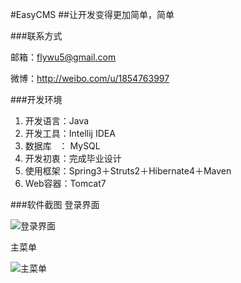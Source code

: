 #EasyCMS
##让开发变得更加简单，简单


###联系方式

邮箱：<flywu5@gmail.com>

微博：<http://weibo.com/u/1854763997>

###开发环境
1. 开发语言：Java
2. 开发工具：Intellij IDEA
3. 数据库&nbsp;&nbsp;&nbsp;： MySQL
4. 开发初衷：完成毕业设计
5. 使用框架：Spring3＋Struts2＋Hibernate4＋Maven
6. Web容器：Tomcat7

###软件截图
登录界面

![登录界面](http://d.pcs.baidu.com/thumbnail/c37526a18bd6f22e9fea03a7044a6918?fid=3776665575-250528-333119172398394&time=1398757462&rt=pr&sign=FDTAER-DCb740ccc5511e5e8fedcff06b081203-4Kr%2BNRZZkBJHtG%2Fm3m4QxlkXwaw%3D&expires=8h&prisign=amMwnVibYf88f2TB/V4FApSN5rJwOqzRhL6Now25HScufo4OuxITn8BmzguRNe+KmAZpJ2usCIioNkCYevhcQqo5rHOtKS4vAcdPT77uxjF528u8yMEWFMKCU55gdZOPF+eThF0cEZgivlO2FU0npwf56d2wEkYbfspRr3AZWqx2RegzuVnzaX3A3Rtz2/Obwq48P8v2auVRdGeENY3ooZ/6KJwZ7HVCmnRrPS+D0f6bK38x0h/rce8EbNHH/CISaYh+BX0HfmQ=&r=243606304&size=c850_u580&quality=100)

主菜单

![主菜单](http://d.pcs.baidu.com/thumbnail/a71b11cb37b634e1793bbe94b6b99ac8?fid=3776665575-250528-212204551929133&time=1398757462&rt=pr&sign=FDTAER-DCb740ccc5511e5e8fedcff06b081203-csGGmwpsDzd%2BeqkIhK8V8VSYxw0%3D&expires=8h&prisign=amMwnVibYf88f2TB/V4FApSN5rJwOqzRhL6Now25HScufo4OuxITn8BmzguRNe+KmAZpJ2usCIioNkCYevhcQqo5rHOtKS4vAcdPT77uxjF528u8yMEWFMKCU55gdZOPF+eThF0cEZgivlO2FU0npwf56d2wEkYbfspRr3AZWqx2RegzuVnzaX3A3Rtz2/Obwq48P8v2auVRdGeENY3ooZ/6KJwZ7HVCmnRrPS+D0f6bK38x0h/rce8EbNHH/CISaYh+BX0HfmQ=&r=944792840&size=c850_u580&quality=100)

